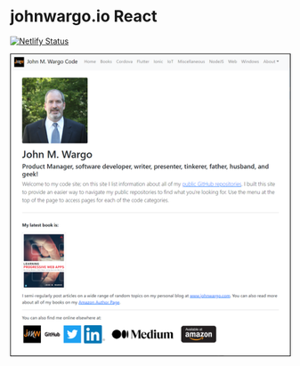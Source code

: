 # johnwargo.io React

[![Netlify Status](https://api.netlify.com/api/v1/badges/cadf9d02-1d0e-4a7c-9bff-0aad66ca62cf/deploy-status)](https://app.netlify.com/sites/jmw-code/deploys)

![Home Page](screenshots/figure-01.png)